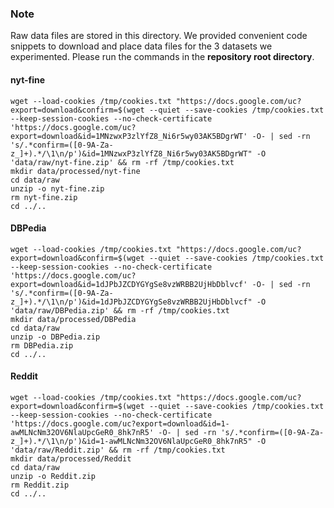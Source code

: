 ### Note

Raw data files are stored in this directory. We provided convenient code snippets to download and place data files for the 3 datasets we experimented. Please run the commands in the **repository root directory**.

#### nyt-fine
```shell
wget --load-cookies /tmp/cookies.txt "https://docs.google.com/uc?export=download&confirm=$(wget --quiet --save-cookies /tmp/cookies.txt --keep-session-cookies --no-check-certificate 'https://docs.google.com/uc?export=download&id=1MNzwxP3zlYfZ8_Ni6r5wy03AK5BDgrWT' -O- | sed -rn 's/.*confirm=([0-9A-Za-z_]+).*/\1\n/p')&id=1MNzwxP3zlYfZ8_Ni6r5wy03AK5BDgrWT" -O 'data/raw/nyt-fine.zip' && rm -rf /tmp/cookies.txt
mkdir data/processed/nyt-fine
cd data/raw
unzip -o nyt-fine.zip
rm nyt-fine.zip
cd ../..
```

#### DBPedia
```shell
wget --load-cookies /tmp/cookies.txt "https://docs.google.com/uc?export=download&confirm=$(wget --quiet --save-cookies /tmp/cookies.txt --keep-session-cookies --no-check-certificate 'https://docs.google.com/uc?export=download&id=1dJPbJZCDYGYgSe8vzWRBB2UjHbDblvcf' -O- | sed -rn 's/.*confirm=([0-9A-Za-z_]+).*/\1\n/p')&id=1dJPbJZCDYGYgSe8vzWRBB2UjHbDblvcf" -O 'data/raw/DBPedia.zip' && rm -rf /tmp/cookies.txt
mkdir data/processed/DBPedia
cd data/raw
unzip -o DBPedia.zip
rm DBPedia.zip
cd ../..
```

#### Reddit
```shell
wget --load-cookies /tmp/cookies.txt "https://docs.google.com/uc?export=download&confirm=$(wget --quiet --save-cookies /tmp/cookies.txt --keep-session-cookies --no-check-certificate 'https://docs.google.com/uc?export=download&id=1-awMLNcNm32OV6NlaUpcGeR0_8hk7nR5' -O- | sed -rn 's/.*confirm=([0-9A-Za-z_]+).*/\1\n/p')&id=1-awMLNcNm32OV6NlaUpcGeR0_8hk7nR5" -O 'data/raw/Reddit.zip' && rm -rf /tmp/cookies.txt
mkdir data/processed/Reddit
cd data/raw
unzip -o Reddit.zip
rm Reddit.zip
cd ../..
```
